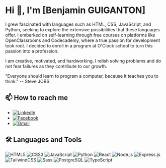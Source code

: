 # Hi 👋, I'm [Benjamin GUIGANTON]

I grew fascinated with languages such as HTML, CSS, JavaScript, and Python, seeking to explore the extensive possibilities that these languages offer. I embarked on self-learning through free courses on platforms like OpenClassrooms and Codecademy, where a true passion for development took root. I decided to enroll in a program at O'Clock school to turn this passion into a profession.

I am creative, motivated, and hardworking. I relish solving problems and do not fear failures as they contribute to our growth.

"Everyone should learn to program a computer, because it teaches you to think." -- Steve JOBS

## 📫 How to reach me

- [![LinkedIn](https://img.shields.io/badge/-LinkedIn-%230077B5?style=flat-square&logo=linkedin&logoColor=white)](https://www.linkedin.com/in/benjamin-guiganton-607123272/)
- [![Facebook](https://img.shields.io/badge/-Facebook-%231877F2?style=flat-square&logo=facebook&logoColor=white)](https://www.facebook.com/profile.php?id=100085029788307/)
- [![Gmail](https://img.shields.io/badge/-Gmail-%23D14836?style=flat-square&logo=gmail&logoColor=white)](mailto:benjamin.guiganton@gmail.com)


## 🛠️ Languages and Tools

![HTML5](https://img.shields.io/badge/-HTML5-E34F26?style=flat&logo=html5&logoColor=white)
![CSS3](https://img.shields.io/badge/-CSS3-1572B6?style=flat&logo=css3)
![JavaScript](https://img.shields.io/badge/-JavaScript-F7DF1E?style=flat&logo=javascript&logoColor=black)
![Python](https://img.shields.io/badge/-Python-3776AB?style=flat&logo=python&logoColor=white)
![React](https://img.shields.io/badge/-React-61DAFB?style=flat&logo=react&logoColor=white)
![Node.js](https://img.shields.io/badge/-Node.js-339933?style=flat&logo=node.js&logoColor=white)
![Express.js](https://img.shields.io/badge/-Express.js-000000?style=flat&logo=express)
![TailwindCSS](https://img.shields.io/badge/-TailwindCSS-%2338B2AC?style=flat-square&logo=tailwind-css&logoColor=white)
![Sass](https://img.shields.io/badge/-Sass-CC6699?style=flat&logo=sass&logoColor=white)
![PostgreSQL](https://img.shields.io/badge/-PostgreSQL-336791?style=flat&logo=postgresql)
![TypeScript](https://img.shields.io/badge/-TypeScript-3178C6?style=flat&logo=typescript&logoColor=white)
